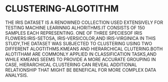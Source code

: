 # CLUSTERING-ALGOTITHM
THE IRIS DATASET IS A RENOWNED COLLECTION USED EXTENSIVELY FOR TESTING MACHINE LEARINNIG ALHORITHMS.IT CONSISTS OF 150 SAMPLES EACH REPRESENTING.
ONE OF THREE SPECIESOF IRIS FLOWERS:IRIS-SETOSA, IRIS-VERSICOLOR,AND IRIS-VIRGINICA
IN THIS STUDY,THE DATASET WAS SUBJECTED TO CLUSTERING USING TWO DIFFERENT ALOGTITHMS.KMEANS AND HIERARCHICAL CLUTERING.BOTH ALOTITHAM ARE COMMONLY APPLIED IN CLASSIFICATION TASKS,AND WHILE KMEANS SEEMS TO PROVIDE A MORE ACCURATE GROUPING IN CASE, HIERARCHICAL CLUSTERING CAN REVEAL ADDITIONAL RELATIONSHIP THAT MIGHT BE BENEFICAL FOR MORE COMPLEX DATA ANALYSIS.
